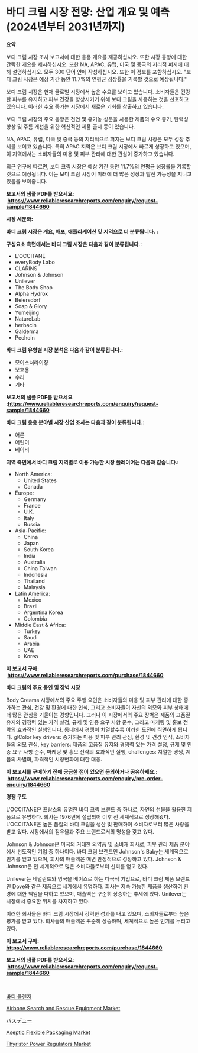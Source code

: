 <p><h1>바디 크림 시장 전망: 산업 개요 및 예측 (2024년부터 2031년까지)</h1></p><p><strong>요약</strong></p>
<p><p>보디 크림 시장 조사 보고서에 대한 응용 개요를 제공하십시오. 또한 시장 동향에 대한 간략한 개요를 제시하십시오. 또한 NA, APAC, 유럽, 미국 및 중국의 지리적 퍼지에 대해 설명하십시오. 모두 300 단어 안에 작성하십시오. 또한 이 정보를 포함하십시오. "보디 크림 시장은 예상 기간 동안 11.7%의 연평균 성장률을 기록할 것으로 예상됩니다."</p><p>보디 크림 시장은 현재 글로벌 시장에서 높은 수요를 보이고 있습니다. 소비자들은 건강한 피부를 유지하고 피부 건강을 향상시키기 위해 보디 크림을 사용하는 것을 선호하고 있습니다. 이러한 수요 증가는 시장에서 새로운 기회를 창출하고 있습니다.</p><p>보디 크림 시장의 주요 동향은 천연 및 유기농 성분을 사용한 제품의 수요 증가, 탄력성 향상 및 주름 개선을 위한 혁신적인 제품 출시 등이 있습니다.</p><p>NA, APAC, 유럽, 미국 및 중국 등의 지리적으로 퍼지는 보디 크림 시장은 모두 성장 추세를 보이고 있습니다. 특히 APAC 지역은 보디 크림 시장에서 빠르게 성장하고 있으며, 이 지역에서는 소비자들의 미용 및 피부 관리에 대한 관심이 증가하고 있습니다.</p><p>최근 연구에 따르면, 보디 크림 시장은 예상 기간 동안 11.7%의 연평균 성장률을 기록할 것으로 예상됩니다. 이는 보디 크림 시장이 미래에 더 많은 성장과 발전 가능성을 지니고 있음을 보여줍니다.</p></p>
<p><strong>보고서의 샘플 PDF를 받으세요: &nbsp;<a href="https://www.reliableresearchreports.com/enquiry/request-sample/1844660">https://www.reliableresearchreports.com/enquiry/request-sample/1844660</a></strong></p>
<p><strong>시장 세분화:</strong></p>
<p><strong> 바디 크림 시장은 개요, 배포, 애플리케이션 및 지역으로 더 분류됩니다. :</strong></p>
<p><strong>구성요소 측면에서는 바디 크림 시장은 다음과 같이 분류됩니다.:</strong></p>
<p><ul><li>L'OCCITANE</li><li>everyBody Labo</li><li>CLARINS</li><li>Johnson & Johnson</li><li>Unilever</li><li>The Body Shop</li><li>Alpha Hydrox</li><li>Beiersdorf</li><li>Soap & Glory</li><li>Yumeijing</li><li>NatureLab</li><li>herbacin</li><li>Galderma</li><li>Pechoin</li></ul></p>
<p><strong> 바디 크림 유형별 시장 분석은 다음과 같이 분류됩니다.:</strong></p>
<p><ul><li>모이스처라이징</li><li>보호용</li><li>수리</li><li>기타</li></ul></p>
<p><strong>보고서의 샘플 PDF를 받으세요 :<a href="https://www.reliableresearchreports.com/enquiry/request-sample/1844660">https://www.reliableresearchreports.com/enquiry/request-sample/1844660</a></strong></p>
<p><strong> 바디 크림 응용 분야별 시장 산업 조사는 다음과 같이 분류됩니다.:</strong></p>
<p><ul><li>어른</li><li>어린이</li><li>베이비</li></ul></p>
<p><strong>지역 측면에서 바디 크림 지역별로 이용 가능한 시장 플레이어는 다음과 같습니다.:</strong></p>
<p><ul>
    <li>
        North America:
        <ul>
            <li>United States</li>
            <li>Canada</li>
        </ul>
    </li>
    <li>
        Europe:
        <ul>
            <li>Germany</li>
            <li>France</li>
            <li>U.K.</li>
            <li>Italy</li>
            <li>Russia</li>
        </ul>
    </li>
    <li>
        Asia-Pacific:
        <ul>
            <li>China</li>
            <li>Japan</li>
            <li>South Korea</li>
            <li>India</li>
            <li>Australia</li>
            <li>China Taiwan</li>
            <li>Indonesia</li>
            <li>Thailand</li>
            <li>Malaysia</li>
        </ul>
    </li>
    <li>
        Latin America:
        <ul>
            <li>Mexico</li>
            <li>Brazil</li>
            <li>Argentina Korea</li>
            <li>Colombia</li>
        </ul>
    </li>
    <li>
        Middle East & Africa:
        <ul>
            <li>Turkey</li>
            <li>Saudi</li>
            <li>Arabia</li>
            <li>UAE</li>
            <li>Korea</li>
        </ul>
    </li>
    </ul></p>
<p><strong>이 보고서 구매: &nbsp;<a href="https://www.reliableresearchreports.com/purchase/1844660">https://www.reliableresearchreports.com/purchase/1844660</a></strong></p>
<p><strong>바디 크림의 주요 동인 및 장벽 시장</strong></p>
<p><p>Body Creams 시장에서의 주요 주행 요인은 소비자들의 미용 및 피부 관리에 대한 증가하는 관심, 건강 및 환경에 대한 인식, 그리고 소비자들이 자신의 외모와 피부 상태에 더 많은 관심을 기울이는 경향입니다. 그러나 이 시장에서의 주요 장벽은 제품의 고품질 유지와 경쟁력 있는 가격 설정, 규제 및 인증 요구 사항 준수, 그리고 마케팅 및 홍보 전략의 효과적인 실행입니다. 동네에서 경쟁이 치열할수록 이러한 도전에 직면하게 됩니다.	glColor	key drivers: 증가하는 미용 및 피부 관리 관심, 환경 및 건강 인식, 소비자들의 외모 관심, key barriers: 제품의 고품질 유지와 경쟁력 있는 가격 설정, 규제 및 인증 요구 사항 준수, 마케팅 및 홍보 전략의 효과적인 실행, challenges: 치열한 경쟁, 제품의 차별화, 파격적인 시장변화에 대한 대응.</p></p>
<p><strong>이 보고서를 구매하기 전에 궁금한 점이 있으면 문의하거나 공유하세요.: &nbsp;<a href="https://www.reliableresearchreports.com/enquiry/pre-order-enquiry/1844660">https://www.reliableresearchreports.com/enquiry/pre-order-enquiry/1844660</a></strong></p>
<p><strong>경쟁 구도</strong></p>
<p><p>L'OCCITANE은 프랑스의 유명한 바디 크림 브랜드 중 하나로, 자연의 선물을 활용한 제품으로 유명하다. 회사는 1976년에 설립되어 이후 전 세계적으로 성장해왔다. L'OCCITANE은 높은 품질의 바디 크림을 생산 및 판매하여 소비자로부터 많은 사랑을 받고 있다. 시장에서의 점유율과 주요 브랜드로서의 명성을 갖고 있다.</p><p>Johnson & Johnson은 미국의 거대한 의약품 및 소비재 회사로, 피부 관리 제품 분야에서 선도적인 기업 중 하나이다. 바디 크림 브랜드인 Johnson's Baby는 세계적으로 인기를 얻고 있으며, 회사의 매출액은 매년 안정적으로 성장하고 있다. Johnson & Johnson은 전 세계적으로 많은 소비자들로부터 신뢰를 얻고 있다.</p><p>Unilever는 네덜란드와 영국을 베이스로 하는 다국적 기업으로, 바디 크림 제품 브랜드인 Dove와 같은 제품으로 세계에서 유명하다. 회사는 지속 가능한 제품을 생산하여 환경에 대한 책임을 다하고 있으며, 매출액은 꾸준히 상승하는 추세에 있다. Unilever는 시장에서 중요한 위치를 차지하고 있다.</p><p>이러한 회사들은 바디 크림 시장에서 강력한 성과를 내고 있으며, 소비자들로부터 높은 평가를 받고 있다. 회사들의 매출액은 꾸준히 상승하며, 세계적으로 높은 인기를 누리고 있다.</p></p>
<p><strong>이 보고서 구매: &nbsp; <a href="https://www.reliableresearchreports.com/purchase/1844660">https://www.reliableresearchreports.com/purchase/1844660</a></strong></p>
<p><strong>보고서의 샘플 PDF를 받으세요: &nbsp;<a href="https://www.reliableresearchreports.com/enquiry/request-sample/1844660">https://www.reliableresearchreports.com/enquiry/request-sample/1844660</a></strong><strong></strong></p>
<p>&nbsp;</p>
<p><p><a href="https://github.com/fredrickeglers/Market-Research-Report-List-1/blob/main/2457173185903.md">바디 클렌저</a></p><p><a href="https://issuu.com/reportprime-2/docs/airbone-search-and-rescue-equipment-market-size-20">Airbone Search and Rescue Equipment Market</a></p><p><a href="https://github.com/efcvopdgkdx128/Market-Research-Report-List-1/blob/main/8978738185907.md">バスデュー</a></p><p><a href="https://sore-arch-6db.notion.site/Aseptic-Flexible-Packaging-Market-Offers-Provide-Insightful-Data-for-the-Time-Period-from-2024-to-20-1baac210121f486185e62aedd17a9c8c">Aseptic Flexible Packaging Market</a></p><p><a href="https://github.com/derrinmiltonellis35gcl/Market-Research-Report-List-1/blob/main/thyristor-power-regulators-market.md">Thyristor Power Regulators Market</a></p></p>